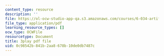 ```yaml
---
content_type: resource
description: ''
file: https://ol-ocw-studio-app-qa.s3.amazonaws.com/courses/6-034-artificial-intelligence-fall-2010/0c98542b841b2aa8678b10de0db7487c_bQI0OmJPby4.pdf
file_type: application/pdf
learning_resource_types: []
ocw_type: OCWFile
resourcetype: Document
title: 3play pdf file
uid: 0c98542b-841b-2aa8-678b-10de0db7487c
---
```

